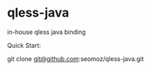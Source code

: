 qless-java
==========

in-house qless java binding

Quick Start:

git clone git@github.com:seomoz/qless-java.git
